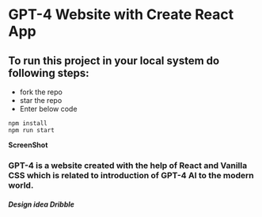 # GPT-4 Website with Create React App



## To run this project in your local system do following steps:
- fork the repo
- star the repo
- Enter below code
```npm
npm install
npm run start
```

**ScreenShot**



### GPT-4 is a website created with the help of React and Vanilla CSS which is related to introduction of GPT-4 AI to the modern world.
##### Design idea Dribble
